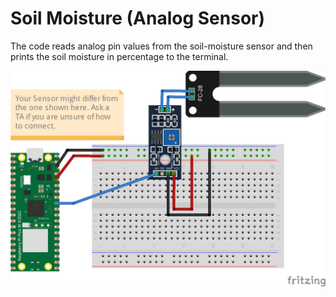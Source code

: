 # Soil Moisture (Analog Sensor)
The code reads analog pin values from the soil-moisture sensor and then prints the soil moisture in percentage to the terminal.

![](connection/Soil_Moisture_bb.png)